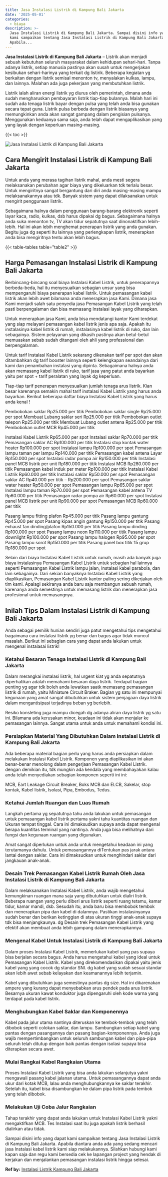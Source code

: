 ```yaml
---
title: Jasa Instalasi Listrik di Kampung Bali Jakarta
date: '2025-05-01'
categories:
  - biaya
description: >-
  Jasa Instalasi Listrik di Kampung Bali Jakarta. Sampai disini info yang dapat
  kami sampaikan tentang Jasa Instalasi Listrik di Kampung Bali Jakarta.
  Apabila...
---
```


**Jasa Instalasi Listrik di Kampung Bali Jakarta** – Listrik akan menjadi sebuah kebutuhan seluruh masyarakat dalam kehidupan sehari-hari. Tanpa adanya listrik, setiap manusia pastinya akan susah untuk mengerjakan kesibukan sehari-harinya yang terkait dg listirik. Beberapa kegiatan yg berkaitan dengan listrik semisal menonton tv, menyalakan kulkas, lampu, dan lainnya. Malahan ada juga pekerjaan yang membutuhkan listrik.

Listrik ialah aliran energi listrik yg diurus oleh pemerintah, dimana anda sudah mengharuskan pembayaran listrik tiap-tiap bulannya. Malah hari ini sudah ada tenaga listrik bayar dengan pulsa yang telah anda bisa gunakan secara tepat guna. Listrik pulsa berbeda dengan listrik biasanya yang memungkinkan anda akan sangat gampang dalam pengisian pulsanya. Menggunakan keduanya sama saja, anda telah dapat mengaplikasikan yang yang layak dengan keperluan masing-masing.

{{< toc >}}

![Jasa Instalasi Listrik di Kampung Bali Jakarta](/images/instalasi-listrik-murah24.png)

## Cara Mengirit Instalasi Listrik di Kampung Bali Jakarta

Untuk anda yang merasa tagihan listrik mahal, anda mesti segera melaksanakan perubahan agar biaya yang dikeluarkan tdk terlalu besar. Untuk mengiritnya sangat bergantung dari diri anda masing-masing mampu melaksanakannya atau tdk. Banyak sistem yang dapat dilaksanakan untuk mengirit penggunaan listrik.

Sebagaimana halnya dalam penggunaan barang-barang elektronik seperti layar kaca, radio, kulkas, dsb harus dipakai dg bagus. Sebagaimana halnya anda suka menonton tv, TV akan tidur sepatutnya saat dinonaktifkan lebih-lebih. Hal ini akan lebih menghemat penerapan listrik yang anda gunakan. Begitu juga dg seperti itu lainnya yang perlengkapan listrik, menerapkan anda bisa mengiritnya tentu akan lebih bagus.

{{< table-tables table="table2" >}}

## Harga Pemasangan Instalasi Listrik di Kampung Bali Jakarta

Berbincang-bincang soal biaya Instalasi Kabel Listrik, untuk penerapannya berbeda-beda, hal itu menyesuaikan sebagian unsur yang bisa mempengaruhi biaya penerapan kabel listrik. Untuk pemasangan kabel listrik akan lebih awet bilamana anda menerapkan jasa Kami. Dimana jasa Kami menjadi salah satu penyedia jasa Pemasangan Kabel Listrik yang telah pasti berpengalaman dan bisa memasang Instalasi layak yang diharapkan.

Untuk menerapkan jasa Kami, anda bisa mendatangi kantor Kami terdekat yang siap melayani pemasangan kabel listrik jenis apa saja. Apakah itu instalasinya kabel listrik di rumah, instalasinya kabel listrik di ruko, dan lain sebagainya. Sistem pelayanan yang dikasih pastinya akan betul-betul memuaskan sebab sudah ditangani oleh ahli yang professional dan berpengalaman.

Untuk tarif Instalasi Kabel Listrik sekarang dikenakan tarif per spot dan akan ditambahkan dg tarif booster lainnya seperti kelengkapan seandainya dari kami dan penambahan instalasi yang dipinta. Sebagaimana halnya anda akan memasang kabel listrik di ruko, tarif jasa yang patut anda bayarkan yaitu per spot + tarif peralatan yang layak dg keperluan.

Tiap-tiap tarif penerapan menyesuaikan jumlah tenaga arus listrik. Kian besar karenanya semakin mahal tarif instalasi Kabel Listrik yang harus anda bayarkan. Berikut beberapa daftar biaya Instalasi Kabel Listrik yang harus anda kenal !

Pembobokan saklar Rp25.000 per titik Pembobokan saklar single Rp25.000 per spot Membuat Lubang saklar seri Rp25.000 per titik Pembobokan outlet telepon Rp25.000 per titik Membuat Lubang outlet antena Rp25.000 per titik Pembobokan outlet MCB Rp45.000 per titik

Instalasi Kabel Listrik Rp65.000 per spot Instalasi saklar Rp70.000 per titik Pemasangan saklar AC Rp100.000 per titik Instalasi stop kontak water heater Rp100.000 per spot Instalasi lampu Rp100.000 per spot Pemasangan lampu taman per lampu Rp140.000 per titik Pemasangan kabel antena Layar Rp150.000 per spot Instalasi radar pompa air Rp150.000 per titik Instalasi panel MCB listrik per unit Rp180.000 per titik Instalasi MCB Rp280.000 per titik Pemasangan kabel induk per meter Rp100.000 per titik Instalasi Kabel Listrik Rp60.000 per titik Instalasi saklar Rp50.000 per spot Pemasangan saklar AC Rp40.000 per titik – Rp200.000 per spot Pemasangan saklar water heater Rp50.000 per spot Pemasangan lampu Rp65.000 per spot Instalasi lampu taman Rp70.000 per spot Pemasangan kabel antena TV Rp60.000 per titik Pemasangan radar pompa air Rp60.000 per spot Instalasi panel MCB listrik per unit Rp90.000 per spot Pemasangan MCB Rp60.000 per titik

Pasang lampu fitting plafon Rp45.000 per titik Pasang lampu gantung Rp45.000 per spot Pasang kipas angin gantung Rp150.000 per titik Pasang exhaust fan dinding/plafon Rp150.000 per titik Pasang lampu dinding Rp100.000 per spot Pasang lampu neon Rp110.000 per titik Pasang lampu downlight Rp100.000 per spot Pasang lampu halogen Rp95.000 per spot Pasang lampu sorot Rp150.000 per titik Pasang panel box titik 15 grup Rp180.000 per spot

Selain dari biaya Instalasi Kabel Listrik untuk rumah, masih ada banyak juga biaya instalasinya Pemasangan Kabel Listrik untuk sebagian hal lainnya seperti Pemasangan Kabel Listrik lampu jalan, Instalasi kabel parabola, dan lain sebagainya. Dari sekian banyaknya Instalasi Kabel Listrik yang diaplikasikan, Pemasangan Kabel Listrik kantor paling sering dikerjakan oleh tim kami. Apalagi sekiranya anda baru saja membangun sebuah rumah, karenanya anda semestinya untuk memasang listrik dan menerapkan jasa profesional untuk memasangnya.

## Inilah Tips Dalam Instalasi Listrik di Kampung Bali Jakarta


Anda sebagai pemilik hunian sendiri juga patut mengetahui tips mengetahui bagaimana cara instalasi listrik yg benar dan bagus agar tidak muncul masalah. Berikut ini sebagian cara yang dapat anda lakukan untuk mengenal instalasai listrik!

### Ketahui Besaran Tenaga Instalasi Listrik di Kampung Bali Jakarta

Dalam merangkai instalasi listrik, hal urgent kiat yg anda sepatutnya diperhatikan adalah memahami besaran daya listrik. Terdapat bagian penting yg agar tdk boleh anda lewatkan saatk memasang pemasangan listrik di rumah, yaitu Miniature Circuit Braker. Bagian yg satu ini mempunyai kegunaan yang amat sangat dibutuhkan untuk sistem penjagaan daya listrik dalam mengantisipasi terjadinya beban yg berlebih.

Resiko konsleting juga mampu dicegah dg adanya aliran daya listrik yg satu ini. Bilamana ada kerusakan minor, keadaan ini tidak akan menjalar ke pemasangan lainnya. Sangat utama untuk anda untuk memahami kondisi ini.

### Persiapkan Material Yang Dibutuhkan Dalam Instalasi Listrik di Kampung Bali Jakarta

Ada beberapa material bagian perlu yang harus anda persiapkan dalam melakukan Instalasi Kabel Listrik. Komponen yang diaplikasikan ini akan benar-benar menolong dalam pengerjaan Pemasangan Kabel Listrik. dengan demikian itu, tdk mungkin ada kendala yang membahayakan kalau anda telah menyediakan sebagian komponen seperti ini ini:

MCB, Eart Leakage Circuit Breaker, Boks MCB dan ELCB, Sakelar, stop kontak, Kabel listrik, Isolasi, Pipa, Embodus, Tedus.

### Ketahui Jumlah Ruangan dan Luas Rumah

Langkah pertama yg sepatutnya tahu anda lakukan untuk pemasangan untuk pemasangan kabel listrik pertama yakni tahu kuantitas ruangan dan Ukuran tempat tinggal. Cara ini dimaksudkan supaya anda dapat mengenal berapa kuantitas terminal yang nantinya. Anda juga bisa melihatnya dari fungsi dan kegunaan ruangan yang digunakan.

Amat sangat diperlukan untuk anda untuk mengetahui keadaan ini yang terutamanya dahulu. Untuk pemasangannya diTentukan pas jarak antara lantai dengan saklar. Cara ini dimaksudkan untuk menghindari saklar dari jangkauan anak-anak.

### Desain Trek Pemasangan Kabel Listrik Rumah Oleh Jasa Instalasi Listrik di Kampung Bali Jakarta

Dalam melaksanakan Instalasi Kabel Listrik, anda wajib mengetahui kemungkinan ruangan mana saja yang dibutuhkan untuk dialiri listrik. Beberapa ruangan yang perlu diberi arus listrik seperti ruang tetamu, kamar tidur, kamar mandi, dsb. Sesudah itu, anda baru bisa membobok tembok dan menerapkan pipa dan kabel di dalamnya. Pastikan instalasinyanya sudah benar dan berikan ketinggian di atas ukuran tinggi anak-anak supaya tdk bisa menjangkaunya. dg Desain trek Pemasangan Kabel Listrik yang efektif akan membuat anda lebih gampang dalam menerapkannya.

### Mengenal Kabel Untuk Instalasi Listrik di Kampung Bali Jakarta

Dalam proses Instalasi Kabel Listrik, memerlukan kabel yang pas supaya bisa berjalan secara bagus. Anda harus mengetahui kabel yang ideal untuk Pemasangan Kabel Listrik. Kabel yang direkomendasikan dipakai yaitu jenis kabel yang yang cocok dg standar SNI. dg kabel yang sudah sesuai standar akan lebih awet sebab kelayakan dan keamanannya lebih terjamin.

Kabel yang dibutuhkan juga semestinya pantas dg size. Hal ini dikarenakan ampere yang kurang dapat menyebabkan arus pendek pada arus listrik. Besarnya ukuran kawat konduktor juga dipengaruhi oleh kode warna yang terdapat pada kabel listrik.

### Menghubungkan Kabel Saklar dan Komponennya

Kabel pada jalur utama nantinya diteruskan ke tembok-tembok yang telah dibobok seperti colokan saklar, dan lampu. Sambungkan setiap kabel yang pantas dengan pasangannya dan pasang bagian-komponennya. Anda juga wajib mempertimbangkan untuk seluruh sambungan kabel dan pipa-pipa seluruh telah ditutup dengan baik pantas dengan isolasi supaya bisa diterapkan secara awet.

### Mulai Rangkai Kabel Rangkaian Utama

Proses Instalasi Kabel Listrik yang bisa anda lakukan selanjutya yakni mengawali pasang kabel jalanan utama. Untuk pemasangannya dapat anda ukur dari kotak MCB, lalau anda menghubungkannya ke saklar terakhir. Setelah itu, kabel bisa disambungkan ke dalam pipa listrik pada tembok yang telah dibobok.

### Melakukan Uji Coba Jalur Rangkaian

Tahap terakhir yang dapat anda lakukan untuk Instalasi Kabel Listrik yakni mengaktifkan MCB. Tes Instalasi saat itu juga apakah listrik berhasil dialirkan atau tidak.

Sampai disini info yang dapat kami sampaikan tentang Jasa Instalasi Listrik di Kampung Bali Jakarta. Apabila diantara anda ada yang sedang mencari jasa Instalasi kabel listrik kami siap melakukannya. Silahkan hubungi kami kapan saja dan regu kami bersedia cek ke lapangan project yang hendak di kerjakan dan menjalankan pemasangan instalasi listrik hingga selesai.

**Ref by:** [Instalasi Listrik Kampung Bali Jakarta](https://id.wikipedia.org/wiki/Instalasi)

